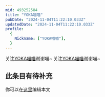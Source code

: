 ```yaml
---
mid: 493252584
title: "YOKA喵喵"
pubDate: "2024-11-04T11:22:10.033Z"
updatedDate: "2024-11-04T11:22:10.033Z"
profile:
  {
    Nickname: ["YOKA喵喵"],
  }
---
```


关注[YOKA喵喵](https://space.bilibili.com/493252584)谢谢喵~ 关注[YOKA喵喵](https://space.bilibili.com/493252584)谢谢喵~

## 此条目有待补充
你可以在[这里](https://github.com/Yuhanawa/VTuber.ICU-Content/edit/master/v/YOKA喵喵/index.md)编辑本文
